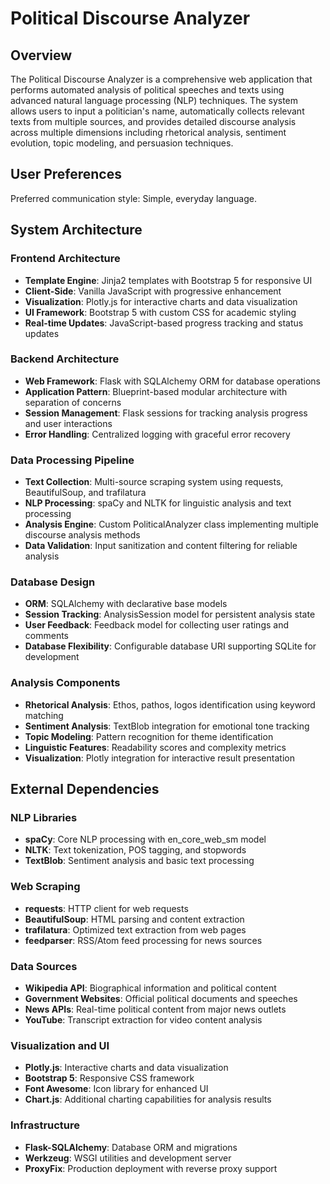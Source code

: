 # Political Discourse Analyzer

## Overview

The Political Discourse Analyzer is a comprehensive web application that performs automated analysis of political speeches and texts using advanced natural language processing (NLP) techniques. The system allows users to input a politician's name, automatically collects relevant texts from multiple sources, and provides detailed discourse analysis across multiple dimensions including rhetorical analysis, sentiment evolution, topic modeling, and persuasion techniques.

## User Preferences

Preferred communication style: Simple, everyday language.

## System Architecture

### Frontend Architecture
- **Template Engine**: Jinja2 templates with Bootstrap 5 for responsive UI
- **Client-Side**: Vanilla JavaScript with progressive enhancement
- **Visualization**: Plotly.js for interactive charts and data visualization
- **UI Framework**: Bootstrap 5 with custom CSS for academic styling
- **Real-time Updates**: JavaScript-based progress tracking and status updates

### Backend Architecture
- **Web Framework**: Flask with SQLAlchemy ORM for database operations
- **Application Pattern**: Blueprint-based modular architecture with separation of concerns
- **Session Management**: Flask sessions for tracking analysis progress and user interactions
- **Error Handling**: Centralized logging with graceful error recovery

### Data Processing Pipeline
- **Text Collection**: Multi-source scraping system using requests, BeautifulSoup, and trafilatura
- **NLP Processing**: spaCy and NLTK for linguistic analysis and text processing
- **Analysis Engine**: Custom PoliticalAnalyzer class implementing multiple discourse analysis methods
- **Data Validation**: Input sanitization and content filtering for reliable analysis

### Database Design
- **ORM**: SQLAlchemy with declarative base models
- **Session Tracking**: AnalysisSession model for persistent analysis state
- **User Feedback**: Feedback model for collecting user ratings and comments
- **Database Flexibility**: Configurable database URI supporting SQLite for development

### Analysis Components
- **Rhetorical Analysis**: Ethos, pathos, logos identification using keyword matching
- **Sentiment Analysis**: TextBlob integration for emotional tone tracking
- **Topic Modeling**: Pattern recognition for theme identification
- **Linguistic Features**: Readability scores and complexity metrics
- **Visualization**: Plotly integration for interactive result presentation

## External Dependencies

### NLP Libraries
- **spaCy**: Core NLP processing with en_core_web_sm model
- **NLTK**: Text tokenization, POS tagging, and stopwords
- **TextBlob**: Sentiment analysis and basic text processing

### Web Scraping
- **requests**: HTTP client for web requests
- **BeautifulSoup**: HTML parsing and content extraction
- **trafilatura**: Optimized text extraction from web pages
- **feedparser**: RSS/Atom feed processing for news sources

### Data Sources
- **Wikipedia API**: Biographical information and political content
- **Government Websites**: Official political documents and speeches
- **News APIs**: Real-time political content from major news outlets
- **YouTube**: Transcript extraction for video content analysis

### Visualization and UI
- **Plotly.js**: Interactive charts and data visualization
- **Bootstrap 5**: Responsive CSS framework
- **Font Awesome**: Icon library for enhanced UI
- **Chart.js**: Additional charting capabilities for analysis results

### Infrastructure
- **Flask-SQLAlchemy**: Database ORM and migrations
- **Werkzeug**: WSGI utilities and development server
- **ProxyFix**: Production deployment with reverse proxy support